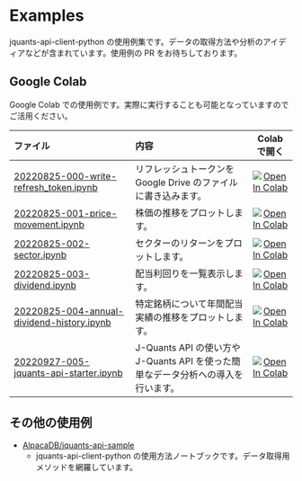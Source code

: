 # Examples

jquants-api-client-python の使用例集です。データの取得方法や分析のアイディアなどが含まれています。使用例の PR をお待ちしております。

## Google Colab

Google Colab での使用例です。実際に実行することも可能となっていますのでご活用ください。

| ファイル                                                                                 | 内容                                                                              |                                                                                                       Colab で開く                                                                                                        |
| :--------------------------------------------------------------------------------------- | :-------------------------------------------------------------------------------- | :-----------------------------------------------------------------------------------------------------------------------------------------------------------------------------------------------------------------------: |
| [20220825-000-write-refresh_token.ipynb](20220825-000-write-refresh_token.ipynb)         | リフレッシュトークンを Google Drive のファイルに書き込みます。                    |   [![Open In Colab](https://colab.research.google.com/assets/colab-badge.svg)](https://colab.research.google.com/github/J-Quants/jquants-api-client-python/blob/master/examples/20220825-000-write-refresh_token.ipynb)   |
| [20220825-001-price-movement.ipynb](20220825-001-price-movement.ipynb)                   | 株価の推移をプロットします。                                                      |     [![Open In Colab](https://colab.research.google.com/assets/colab-badge.svg)](https://colab.research.google.com/github/J-Quants/jquants-api-client-python/blob/master/examples/20220825-001-price-movement.ipynb)      |
| [20220825-002-sector.ipynb](20220825-002-sector.ipynb)                                   | セクターのリターンをプロットします。                                              |         [![Open In Colab](https://colab.research.google.com/assets/colab-badge.svg)](https://colab.research.google.com/github/J-Quants/jquants-api-client-python/blob/master/examples/20220825-002-sector.ipynb)          |
| [20220825-003-dividend.ipynb](20220825-003-dividend.ipynb)                               | 配当利回りを一覧表示します。                                                      |        [![Open In Colab](https://colab.research.google.com/assets/colab-badge.svg)](https://colab.research.google.com/github/J-Quants/jquants-api-client-python/blob/master/examples/20220825-003-dividend.ipynb)         |
| [20220825-004-annual-dividend-history.ipynb](20220825-004-annual-dividend-history.ipynb) | 特定銘柄について年間配当実績の推移をプロットします。                              | [![Open In Colab](https://colab.research.google.com/assets/colab-badge.svg)](https://colab.research.google.com/github/J-Quants/jquants-api-client-python/blob/master/examples/20220825-004-annual-dividend-history.ipynb) |
| [20220927-005-jquants-api-starter.ipynb](20220927-005-jquants-api-starter.ipynb)         | J-Quants API の使い方や J-Quants API を使った簡単なデータ分析への導入を行います。 |   [![Open In Colab](https://colab.research.google.com/assets/colab-badge.svg)](https://colab.research.google.com/github/J-Quants/jquants-api-client-python/blob/master/examples/20220927-005-jquants-api-starter.ipynb)   |

## その他の使用例

- [AlpacaDB/jquants-api-sample](https://github.com/AlpacaDB/jquants-api-sample)
  - jquants-api-client-python の使用方法ノートブックです。データ取得用メソッドを網羅しています。
